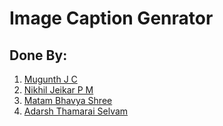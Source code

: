 # Image Caption Genrator

## Done By:
<ol>
  <li><a href="https://github.com/tabspacecoder">Mugunth J C</a></li>
  <li><a href="https://github.com/NikhilJeikar">Nikhil Jeikar P M</a></li>
  <li><a href="https://github.com/BhavyaSreeMatam">Matam Bhavya Shree</a></li>
  <li><a href="https://github.com/Adarsh-Selvam">Adarsh Thamarai Selvam</a></li>
</ol>
